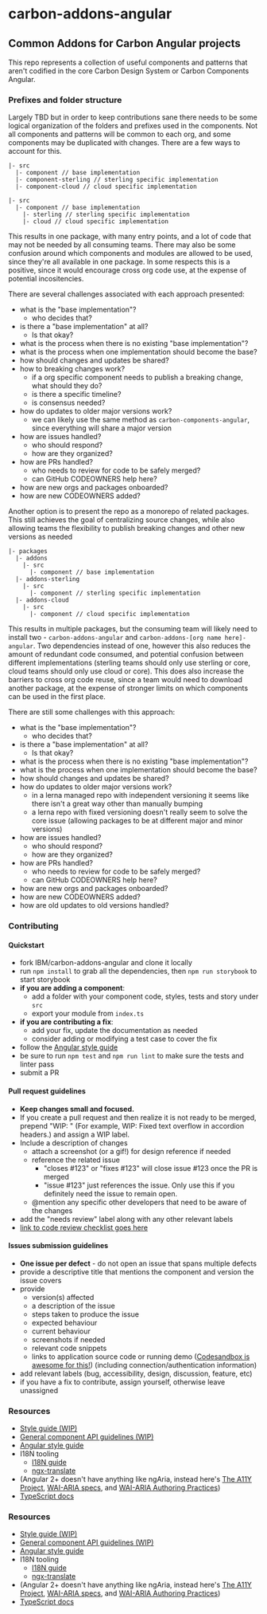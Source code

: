 # carbon-addons-angular

## Common Addons for Carbon Angular projects

This repo represents a collection of useful components and patterns that aren't codified in the core Carbon Design System or Carbon Components Angular.

### Prefixes and folder structure

Largely TBD but in order to keep contributions sane there needs to be some logical organization of the folders and prefixes used in the components. Not all components and patterns will be common to each org, and some components may be duplicated with changes. There are a few ways to account for this.

```
|- src
  |- component // base implementation
  |- component-sterling // sterling specific implementation
  |- component-cloud // cloud specific implementation
```

```
|- src
  |- component // base implementation
    |- sterling // sterling specific implementation
    |- cloud // cloud specific implementation
```

This results in one package, with many entry points, and a lot of code that may not be needed by all consuming teams. There may also be some confusion around which components and modules are allowed to be used, since they're all available in one package. In some respects this is a positive, since it would encourage cross org code use, at the expense of potential incositencies.

There are several challenges associated with each approach presented:

- what is the "base implementation"?
	- who decides that?
- is there a "base implementation" at all?
	- Is that okay?
- what is the process when there is no existing "base implementation"?
- what is the process when one implementation should become the base?
- how should changes and updates be shared?
- how to breaking changes work?
	- if a org specific component needs to publish a breaking change, what should they do?
	- is there a specific timeline?
	- is consensus needed?
- how do updates to older major versions work?
	- we can likely use the same method as `carbon-components-angular`, since everything will share a major version
- how are issues handled?
	- who should respond?
	- how are they organized?
- how are PRs handled?
	- who needs to review for code to be safely merged?
	- can GitHub CODEOWNERS help here?
- how are new orgs and packages onboarded?
- how are new CODEOWNERS added?

Another option is to present the repo as a monorepo of related packages. This still achieves the goal of centralizing source changes, while also allowing teams the flexibility to publish breaking changes and other new versions as needed

```
|- packages
  |- addons
    |- src
	  |- component // base implementation
  |- addons-sterling
    |- src
	  |- component // sterling specific implementation
  |- addons-cloud
    |- src
	  |- component // cloud specific implementation
```

This results in multiple packages, but the consuming team will likely need to install two - `carbon-addons-angular` and `carbon-addons-[org name here]-angular`. Two dependencies instead of one, however this also reduces the amount of redundant code consumed, and potential confusion between different implementations (sterling teams should only use sterling or core, cloud teams should only use cloud or core). This does also increase the barriers to cross org code reuse, since a team would need to download another package, at the expense of stronger limits on which components can be used in the first place.

There are still some challenges with this approach:

- what is the "base implementation"?
	- who decides that?
- is there a "base implementation" at all?
	- Is that okay?
- what is the process when there is no existing "base implementation"?
- what is the process when one implementation should become the base?
- how should changes and updates be shared?
- how do updates to older major versions work?
	- in a lerna managed repo with independent versioning it seems like there isn't a great way other than manually bumping
	- a lerna repo with fixed versioning doesn't really seem to solve the core issue (allowing packages to be at different major and minor versions)
- how are issues handled?
	- who should respond?
	- how are they organized?
- how are PRs handled?
	- who needs to review for code to be safely merged?
	- can GitHub CODEOWNERS help here?
- how are new orgs and packages onboarded?
- how are new CODEOWNERS added?
- how are old updates to old versions handled?

### Contributing

#### Quickstart
- fork IBM/carbon-addons-angular and clone it locally
- run `npm install` to grab all the dependencies, then `npm run storybook` to start storybook
- **if you are adding a component**:
  - add a folder with your component code, styles, tests and story under `src`
  - export your module from `index.ts`
- **if you are contributing a fix**:
  - add your fix, update the documentation as needed
  - consider adding or modifying a test case to cover the fix
- follow the [Angular style guide](https://angular.io/styleguide)
- be sure to run `npm test` and `npm run lint` to make sure the tests and linter pass
- submit a PR

#### Pull request guidelines
- **Keep changes small and focused.**
- If you create a pull request and then realize it is not ready to be merged, prepend "WIP: " (For example,  WIP: Fixed text overflow in accordion headers.) and assign a WIP label.
- Include a description of changes
  - attach a screenshot (or a gif!) for design reference if needed
  - reference the related issue
  	- "closes #123" or "fixes #123" will close issue #123 once the PR is merged
  	- "issue #123" just references the issue. Only use this if you definitely need the issue to remain open.
  - @mention any specific other developers that need to be aware of the changes
- add the "needs review" label along with any other relevant labels
- [link to code review checklist goes here](#)

#### Issues submission guidelines
- **One issue per defect** - do not open an issue that spans multiple defects
- provide a descriptive title that mentions the component and version the issue covers
- provide
  - version(s) affected
  - a description of the issue
  - steps taken to produce the issue
  - expected behaviour
  - current behaviour
  - screenshots if needed
  - relevant code snippets
  - links to application source code or running demo ([Codesandbox is awesome for this!](https://codesandbox.io/s/angular)) (including connection/authentication information)
- add relevant labels (bug, accessibility, design, discussion, feature, etc)
- if you have a fix to contribute, assign yourself, otherwise leave unassigned

### Resources
 - [Style guide (WIP)](https://github.com/IBM/carbon-components-angular/wiki/Style-guide)
 - [General component API guidelines (WIP)](https://github.com/IBM/carbon-components-angular/wiki/Component-API-guidelines)
 - [Angular style guide](https://angular.io/styleguide)
 - I18N tooling
	- [I18N guide](https://angular.io/guide/i18n)
	- [ngx-translate](https://github.com/ngx-translate/core)
 - (Angular 2+ doesn't have anything like ngAria, instead here's [The A11Y Project](http://a11yproject.com/), [WAI-ARIA specs](https://www.w3.org/TR/wai-aria/), and [WAI-ARIA Authoring Practices](https://www.w3.org/TR/2016/WD-wai-aria-practices-1.1-20160317/))
 - [TypeScript docs](https://www.typescriptlang.org/docs/tutorial.html)

 ### Resources
 - [Style guide (WIP)](https://github.com/IBM/carbon-components-angular/wiki/Style-guide)
 - [General component API guidelines (WIP)](https://github.com/IBM/carbon-components-angular/wiki/Component-API-guidelines)
 - [Angular style guide](https://angular.io/styleguide)
 - I18N tooling
	- [I18N guide](https://angular.io/guide/i18n)
	- [ngx-translate](https://github.com/ngx-translate/core)
 - (Angular 2+ doesn't have anything like ngAria, instead here's [The A11Y Project](http://a11yproject.com/), [WAI-ARIA specs](https://www.w3.org/TR/wai-aria/), and [WAI-ARIA Authoring Practices](https://www.w3.org/TR/2016/WD-wai-aria-practices-1.1-20160317/))
 - [TypeScript docs](https://www.typescriptlang.org/docs/tutorial.html)
